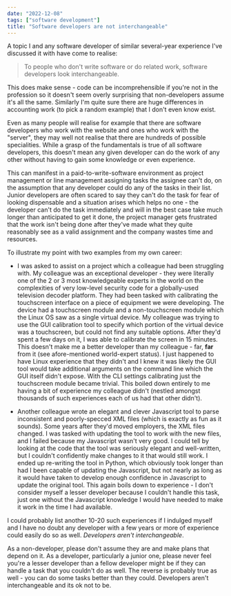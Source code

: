 ```yaml
---
date: "2022-12-08"
tags: ["software development"]
title: "Software developers are not interchangeable"
---
```


A topic I and any software developer of similar several-year experience I've discussed it with have come to realise: 

> To people who don't write software or do related work, software developers look interchangeable. 

This does make sense - code can be incomprehensible if you're not in the profession so it doesn't seem overly surprising that non-developers assume it's all the same. Similarly I'm quite sure there are huge differences in accounting work (to pick a random example) that I don't even know exist.

Even as many people will realise for example that there are software developers who work with the website and ones who work with the "server", they may well not realise that there are hundreds of possible specialities. While a grasp of the fundamentals is true of all software developers, this doesn't mean any given developer can do the work of any other without having to gain some knowledge or even experience.

This can manifest in a paid-to-write-software environment as project management or line management assigning tasks the assignee can't do, on the assumption that any developer could do any of the tasks in their list. Junior developers are often scared to say they can't do the task for fear of looking dispensable and a situation arises which helps no one - the developer can't do the task immediately and will in the best case take much longer than anticipated to get it done, the project manager gets frustrated that the work isn't being done after they've made what they quite reasonably see as a valid assignment and the company wastes time and resources.

To illustrate my point with two examples from my own career:

* I was asked to assist on a project which a colleague had been struggling with. My colleague was an exceptional developer - they were literally one of the 2 or 3 most knowledgeable experts in the world on the complexities of very low-level security code for a globally-used television decoder platform. They had been tasked with calibrating the touchscreen interface on a piece of equipment we were developing. The device had a touchscreen module and a non-touchscreen module which the Linux OS saw as a single virtual device. My colleague was trying to use the GUI calibration tool to specify which portion of the virtual device was a touchscreen, but could not find any suitable options. After they'd spent a few days on it, I was able to calibrate the screen in 15 minutes. This doesn't make me a better developer than my colleague - far, **far** from it (see afore-mentioned world-expert status). I just happened to have Linux experience that they didn't and I knew it was likely the GUI tool would take additional arguments on the command line which the GUI itself didn't expose. With the CLI settings calibrating just the touchscreen module became trivial. This boiled down entirely to me having a bit of experience my colleague didn't (nestled amongst thousands of such experiences each of us had that other didn't).

* Another colleague wrote an elegant and clever Javascript tool to parse inconsistent and poorly-specced XML files (which is exactly as fun as it sounds). Some years after they'd moved employers, the XML files changed. I was tasked with updating the tool to work with the new files, and I failed because my Javascript wasn't very good. I could tell by looking at the code that the tool was seriously elegant and well-written, but I couldn't confidently make changes to it that would still work. I ended up re-writing the tool in Python, which obviously took longer than had I been capable of updating the Javascript, but not nearly as long as it would have taken to develop enough confidence in Javascript to update the original tool. This again boils down to experience - I don't consider myself a lesser developer because I couldn't handle this task, just one without the Javascript knowledge I would have needed to make it work in the time I had available.

I could probably list another 10-20 such experiences if I indulged myself and I have no doubt any developer with a few years or more of experience could easily do so as well. *Developers aren't interchangeable*. 

As a non-developer, please don't assume they are and make plans that depend on it. As a developer, particularly a junior one, please never feel you're a lesser developer than a fellow developer might be if they can handle a task that you couldn't do as well. The reverse is probably true as well - you can do some tasks better than they could. Developers aren't interchangeable and its ok not to be.

